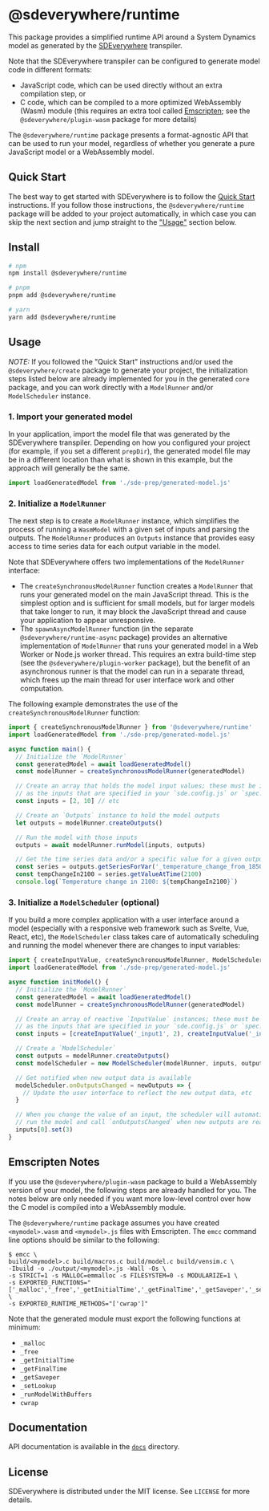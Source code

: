 # @sdeverywhere/runtime

This package provides a simplified runtime API around a System Dynamics model as generated
by the [SDEverywhere](https://github.com/climateinteractive/SDEverywhere) transpiler.

Note that the SDEverywhere transpiler can be configured to generate model code in different formats:

- JavaScript code, which can be used directly without an extra compilation step, or
- C code, which can be compiled to a more optimized WebAssembly (Wasm) module (this requires an extra tool called [Emscripten](https://emscripten.org); see the `@sdeverywhere/plugin-wasm` package for more details)

The `@sdeverywhere/runtime` package presents a format-agnostic API that can be used to
run your model, regardless of whether you generate a pure JavaScript model or a WebAssembly
model.

## Quick Start

The best way to get started with SDEverywhere is to follow the [Quick Start](https://github.com/climateinteractive/SDEverywhere#quick-start) instructions.
If you follow those instructions, the `@sdeverywhere/runtime` package will be added to your project automatically, in which case you can skip the next section and jump straight to the ["Usage"](#usage) section below.

## Install

```sh
# npm
npm install @sdeverywhere/runtime

# pnpm
pnpm add @sdeverywhere/runtime

# yarn
yarn add @sdeverywhere/runtime
```

## Usage

_NOTE:_ If you followed the "Quick Start" instructions and/or used the
`@sdeverywhere/create` package to generate your project, the initialization
steps listed below are already implemented for you in the generated `core` package,
and you can work directly with a `ModelRunner` and/or `ModelScheduler` instance.

### 1. Import your generated model

In your application, import the model file that was generated by the SDEverywhere
transpiler.
Depending on how you configured your project (for example, if you set a different
`prepDir`), the generated model file may be in a different location than what is
shown in this example, but the approach will generally be the same.

```ts
import loadGeneratedModel from './sde-prep/generated-model.js'
```

### 2. Initialize a `ModelRunner`

The next step is to create a `ModelRunner` instance, which simplifies
the process of running a `WasmModel` with a given set of inputs and
parsing the outputs.
The `ModelRunner` produces an `Outputs` instance that provides easy
access to time series data for each output variable in the model.

Note that SDEverywhere offers two implementations of the `ModelRunner`
interface:

- The `createSynchronousModelRunner` function creates a `ModelRunner`
  that runs your generated model on the main JavaScript thread. This
  is the simplest option and is sufficient for small models, but for
  larger models that take longer to run, it may block the JavaScript
  thread and cause your application to appear unresponsive.
- The `spawnAsyncModelRunner` function (in the separate
  `@sdeverywhere/runtime-async` package) provides an alternative
  implementation of `ModelRunner` that runs your generated model in
  a Web Worker or Node.js worker thread. This requires an extra
  build-time step (see the `@sdeverywhere/plugin-worker` package),
  but the benefit of an asynchronous runner is that the model can
  run in a separate thread, which frees up the main thread for user
  interface work and other computation.

The following example demonstrates the use of the
`createSynchronousModelRunner` function:

```ts
import { createSynchronousModelRunner } from '@sdeverywhere/runtime'
import loadGeneratedModel from './sde-prep/generated-model.js'

async function main() {
  // Initialize the `ModelRunner`
  const generatedModel = await loadGeneratedModel()
  const modelRunner = createSynchronousModelRunner(generatedModel)

  // Create an array that holds the model input values; these must be in the same order
  // as the inputs that are specified in your `sde.config.js` or `spec.json` file
  const inputs = [2, 10] // etc

  // Create an `Outputs` instance to hold the model outputs
  let outputs = modelRunner.createOutputs()

  // Run the model with those inputs
  outputs = await modelRunner.runModel(inputs, outputs)

  // Get the time series data and/or a specific value for a given output variable
  const series = outputs.getSeriesForVar('_temperature_change_from_1850')
  const tempChangeIn2100 = series.getValueAtTime(2100)
  console.log(`Temperature change in 2100: ${tempChangeIn2100}`)
```

### 3. Initialize a `ModelScheduler` (optional)

If you build a more complex application with a user interface around a model
(especially with a responsive web framework such as Svelte, Vue, React, etc),
the `ModelScheduler` class takes care of automatically scheduling and running
the model whenever there are changes to input variables:

```ts
import { createInputValue, createSynchronousModelRunner, ModelScheduler } from '@sdeverywhere/runtime'
import loadGeneratedModel from './sde-prep/generated-model.js'

async function initModel() {
  // Initialize the `ModelRunner`
  const generatedModel = await loadGeneratedModel()
  const modelRunner = createSynchronousModelRunner(generatedModel)

  // Create an array of reactive `InputValue` instances; these must be in the same order
  // as the inputs that are specified in your `sde.config.js` or `spec.json` file
  const inputs = [createInputValue('_input1', 2), createInputValue('_input2', 0)] // etc

  // Create a `ModelScheduler`
  const outputs = modelRunner.createOutputs()
  const modelScheduler = new ModelScheduler(modelRunner, inputs, outputs)

  // Get notified when new output data is available
  modelScheduler.onOutputsChanged = newOutputs => {
    // Update the user interface to reflect the new output data, etc
  }

  // When you change the value of an input, the scheduler will automatically
  // run the model and call `onOutputsChanged` when new outputs are ready
  inputs[0].set(3)
}
```

## Emscripten Notes

If you use the `@sdeverywhere/plugin-wasm` package to build a WebAssembly
version of your model, the following steps are already handled for you.
The notes below are only needed if you want more low-level control over
how the C model is compiled into a WebAssembly module.

The `@sdeverywhere/runtime` package assumes you have created `<mymodel>.wasm`
and `<mymodel>.js` files with Emscripten.
The `emcc` command line options should be similar to the following:

```
$ emcc \
build/<mymodel>.c build/macros.c build/model.c build/vensim.c \
-Ibuild -o ./output/<mymodel>.js -Wall -Os \
-s STRICT=1 -s MALLOC=emmalloc -s FILESYSTEM=0 -s MODULARIZE=1 \
-s EXPORTED_FUNCTIONS="['_malloc','_free','_getInitialTime','_getFinalTime','_getSaveper','_setLookup','_runModelWithBuffers']" \
-s EXPORTED_RUNTIME_METHODS="['cwrap']"
```

Note that the generated module must export the following functions at minimum:

- `_malloc`
- `_free`
- `_getInitialTime`
- `_getFinalTime`
- `_getSaveper`
- `_setLookup`
- `_runModelWithBuffers`
- `cwrap`

## Documentation

API documentation is available in the [`docs`](./docs/index.md) directory.

## License

SDEverywhere is distributed under the MIT license. See `LICENSE` for more details.
